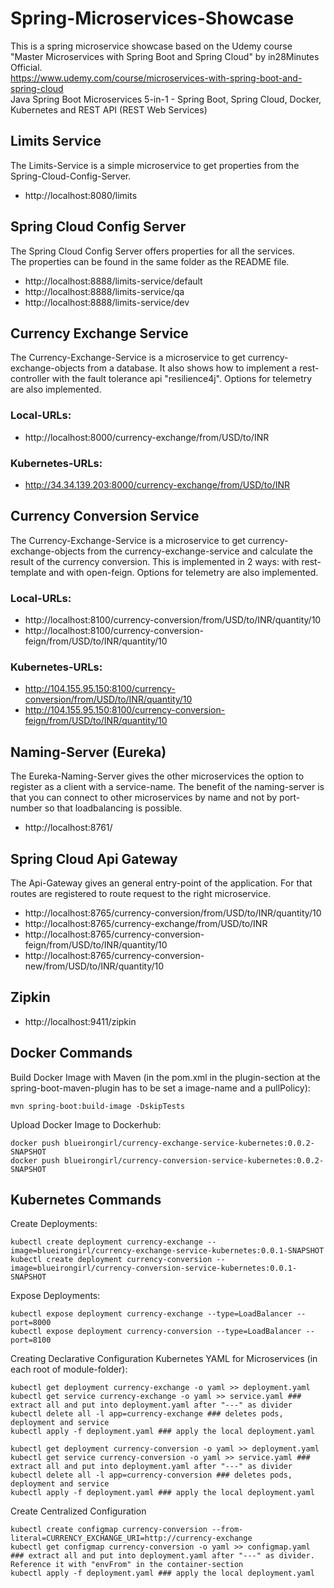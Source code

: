# Spring-Microservices-Showcase
This is a spring microservice showcase based on the Udemy course "Master Microservices with Spring Boot and Spring Cloud" by in28Minutes Official.  
https://www.udemy.com/course/microservices-with-spring-boot-and-spring-cloud  
Java Spring Boot Microservices 5-in-1 - Spring Boot, Spring Cloud, Docker, Kubernetes and REST API (REST Web Services)

## Limits Service 
The Limits-Service is a simple microservice to get properties from the Spring-Cloud-Config-Server.
- http://localhost:8080/limits

## Spring Cloud Config Server 
The Spring Cloud Config Server offers properties for all the services.  
The properties can be found in the same folder as the README file.
- http://localhost:8888/limits-service/default
- http://localhost:8888/limits-service/qa
- http://localhost:8888/limits-service/dev

## Currency Exchange Service
The Currency-Exchange-Service is a microservice to get currency-exchange-objects from a database. 
It also shows how to implement a rest-controller with the fault tolerance api "resilience4j". 
Options for telemetry are also implemented. 
### Local-URLs:
- http://localhost:8000/currency-exchange/from/USD/to/INR
### Kubernetes-URLs:
- http://34.34.139.203:8000/currency-exchange/from/USD/to/INR

## Currency Conversion Service
The Currency-Exchange-Service is a microservice to get currency-exchange-objects from the currency-exchange-service and calculate the result of the currency conversion.
This is implemented in 2 ways: with rest-template and with open-feign. 
Options for telemetry are also implemented.
### Local-URLs:
- http://localhost:8100/currency-conversion/from/USD/to/INR/quantity/10
- http://localhost:8100/currency-conversion-feign/from/USD/to/INR/quantity/10
### Kubernetes-URLs:
- http://104.155.95.150:8100/currency-conversion/from/USD/to/INR/quantity/10
- http://104.155.95.150:8100/currency-conversion-feign/from/USD/to/INR/quantity/10

## Naming-Server (Eureka)
The Eureka-Naming-Server gives the other microservices the option to register as a client with a service-name.
The benefit of the naming-server is that you can connect to other microservices by name and not by port-number so that loadbalancing is possible.
- http://localhost:8761/

## Spring Cloud Api Gateway
The Api-Gateway gives an general entry-point of the application. For that routes are registered to route request to the right microservice.
- http://localhost:8765/currency-conversion/from/USD/to/INR/quantity/10
- http://localhost:8765/currency-exchange/from/USD/to/INR
- http://localhost:8765/currency-conversion-feign/from/USD/to/INR/quantity/10
- http://localhost:8765/currency-conversion-new/from/USD/to/INR/quantity/10

## Zipkin
- http://localhost:9411/zipkin

## Docker Commands
Build Docker Image with Maven (in the pom.xml in the plugin-section at the spring-boot-maven-plugin has to be set a image-name and a pullPolicy): 
```shell
mvn spring-boot:build-image -DskipTests
```
Upload Docker Image to Dockerhub:
```shell 
docker push blueirongirl/currency-exchange-service-kubernetes:0.0.2-SNAPSHOT
docker push blueirongirl/currency-conversion-service-kubernetes:0.0.2-SNAPSHOT
```

## Kubernetes Commands
Create Deployments:
```shell
kubectl create deployment currency-exchange --image=blueirongirl/currency-exchange-service-kubernetes:0.0.1-SNAPSHOT
kubectl create deployment currency-conversion --image=blueirongirl/currency-conversion-service-kubernetes:0.0.1-SNAPSHOT
```

Expose Deployments:
```shell
kubectl expose deployment currency-exchange --type=LoadBalancer --port=8000
kubectl expose deployment currency-conversion --type=LoadBalancer --port=8100
```

Creating Declarative Configuration Kubernetes YAML for Microservices (in each root of module-folder):
```shell
kubectl get deployment currency-exchange -o yaml >> deployment.yaml
kubectl get service currency-exchange -o yaml >> service.yaml ### extract all and put into deployment.yaml after "---" as divider
kubectl delete all -l app=currency-exchange ### deletes pods, deployment and service
kubectl apply -f deployment.yaml ### apply the local deployment.yaml

kubectl get deployment currency-conversion -o yaml >> deployment.yaml
kubectl get service currency-conversion -o yaml >> service.yaml ### extract all and put into deployment.yaml after "---" as divider
kubectl delete all -l app=currency-conversion ### deletes pods, deployment and service
kubectl apply -f deployment.yaml ### apply the local deployment.yaml
```

Create Centralized Configuration
```shell
kubectl create configmap currency-conversion --from-literal=CURRENCY_EXCHANGE_URI=http://currency-exchange
kubectl get configmap currency-conversion -o yaml >> configmap.yaml ### extract all and put into deployment.yaml after "---" as divider. Reference it with "envFrom" in the container-section
kubectl apply -f deployment.yaml ### apply the local deployment.yaml
```

